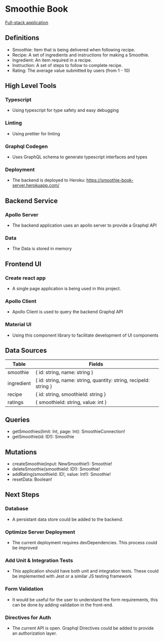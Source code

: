 # Smoothie Book

[Full-stack application](https://diaz-de-berenguer.github.io/smoothie-book/)

## Definitions

- Smoothie: Item that is being delivered when following recipe.
- Recipe: A set of ingredients and instructions for making a Smoothie.
- Ingredient: An item required in a recipe.
- Instruction: A set of steps to follow to complete recipe.
- Rating: The average value submitted by users (from 1 - 10)

## High Level Tools

### Typescript

- Using typescript for type safety and easy debugging

### Linting

- Using prettier for linting

### Graphql Codegen

- Uses GraphQL schema to generate typescript interfaces and types

### Deployment

- The backend is deployed to Heroku: https://smoothie-book-server.herokuapp.com/

## Backend Service

### Apollo Server

- The backend application uses an apollo server to provide a Graphql API

### Data

- The Data is stored in memory

## Frontend UI

### Create react app

- A single page application is being used in this project.

### Apollo Client

- Apollo Client is used to query the backend Graphql API

### Material UI

- Using this component library to facilitate development of UI components

## Data Sources

| Table | Fields |
|---|---|
| smoothie | { id: string, name: string } |
| ingredient | { id: string, name: string, quantity: string, recipeId: string } |
| recipe | { id: string, smoothieId: string } |
| ratings | { smoothieId: string, value: int } |

## Queries

- getSmoothies(limit: Int, page: Int): SmoothieConnection!
- getSmoothie(id: ID!): Smoothie

## Mutations

- createSmoothie(input: NewSmoothie!): Smoothie!
- deleteSmoothie(smoothieId: ID!): Smoothie!
- addRating(smoothieId: ID!, value: Int!): Smoothie!
- resetData: Boolean!

## Next Steps

### Database

- A persistant data store could be added to the backend.

### Optimize Server Deployment

- The current deployment requires devDependencies. This process could be improved

### Add Unit & Integration Tests

- This application should have both unit and integration tests. These could be implemented
  with Jest or a similar JS testing framework

### Form Validation

- It would be useful for the user to understand the form requirements, this can be done
  by adding validation in the front-end.

### Directives for Auth

- The current API is open. Graphql Directives could be added to provide an authorization layer.
